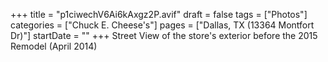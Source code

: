 +++
title = "p1ciwechV6Ai6kAxgz2P.avif"
draft = false
tags = ["Photos"]
categories = ["Chuck E. Cheese's"]
pages = ["Dallas, TX (13364 Montfort Dr)"]
startDate = ""
+++
Street View of the store's exterior before the 2015 Remodel (April 2014)
